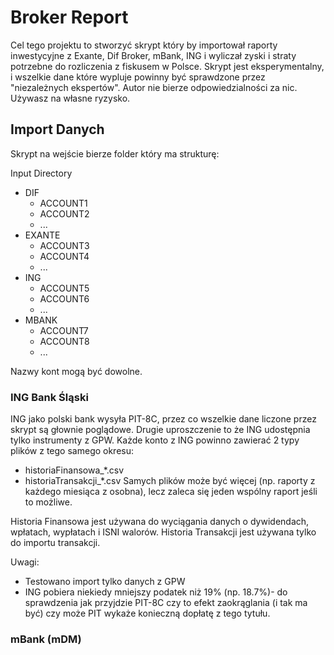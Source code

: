 # Broker Report

Cel tego projektu to stworzyć skrypt który by importował raporty inwestycyjne z Exante, Dif Broker, mBank, ING i wyliczał zyski i straty potrzebne do rozliczenia z fiskusem w Polsce. Skrypt jest eksperymentalny, i wszelkie dane które wypluje powinny być sprawdzone przez "niezależnych ekspertów". Autor nie bierze odpowiedzialności za nic. Używasz na własne ryzysko.

## Import Danych
Skrypt na wejście bierze folder który ma strukturę:

Input Directory
 - DIF
   - ACCOUNT1
   - ACCOUNT2
   - ...
 - EXANTE
   - ACCOUNT3
   - ACCOUNT4
   - ...
 - ING
   - ACCOUNT5
   - ACCOUNT6
   - ...
 - MBANK
   - ACCOUNT7
   - ACCOUNT8
   - ...

Nazwy kont mogą być dowolne.

### ING Bank Śląski

ING jako polski bank wysyła PIT-8C, przez co wszelkie dane liczone przez skrypt są głownie poglądowe. Drugie uproszczenie to że ING udostępnia tylko instrumenty z GPW.
Każde konto z ING powinno zawierać 2 typy plików z tego samego okresu: 
 - historiaFinansowa_*.csv
 - historiaTransakcji_*.csv
Samych plików może być więcej (np. raporty z każdego miesiąca z osobna), lecz zaleca się jeden wspólny raport jeśli to możliwe.

Historia Finansowa jest używana do wyciągania danych o dywidendach, wpłatach, wypłatach i ISNI walorów.
Historia Transakcji jest używana tylko do importu transakcji.

Uwagi:
- Testowano import tylko danych z GPW
- ING pobiera niekiedy mniejszy podatek niż 19% (np. 18.7%)- do sprawdzenia jak przyjdzie PIT-8C czy to efekt zaokrąglania (i tak ma być) czy może PIT wykaże konieczną dopłatę z tego tytułu.

### mBank (mDM)
